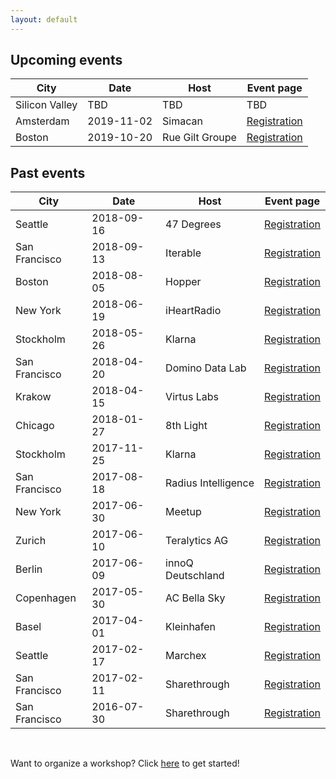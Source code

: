 ```yaml
---
layout: default
---
```


## Upcoming events

City           | Date       | Host            | Event page
-------------- | ---------- | --------------- | ----------
Silicon Valley | TBD        | TBD             | TBD
Amsterdam      | 2019-11-02 | Simacan         | [Registration](https://www.bridgetroll.org/events/486)
Boston         | 2019-10-20 | Rue Gilt Groupe | [Registration](https://www.bridgetroll.org/events/488)


## Past events

City          | Date       | Host                | Event page
------------- | ---------- | ------------------- | ----------
Seattle       | 2018-09-16 | 47 Degrees          | [Registration](https://www.bridgetroll.org/events/440)
San Francisco | 2018-09-13 | Iterable            | [Registration](https://www.bridgetroll.org/events/440)
Boston        | 2018-08-05 | Hopper              | [Registration](https://www.bridgetroll.org/events/438)
New York      | 2018-06-19 | iHeartRadio         | [Registration](https://www.bridgetroll.org/events/430)
Stockholm     | 2018-05-26 | Klarna              | [Registration](https://www.bridgetroll.org/events/433)
San Francisco | 2018-04-20 | Domino Data Lab     | [Registration](https://www.bridgetroll.org/events/388)
Krakow        | 2018-04-15 | Virtus Labs         | [Registration](https://www.meetup.com/Krakow-Scala-User-Group/events/249387632/)
Chicago       | 2018-01-27 | 8th Light           | [Registration](https://www.bridgetroll.org/events/375)
Stockholm     | 2017-11-25 | Klarna              | [Registration](https://www.bridgetroll.org/events/370)
San Francisco | 2017-08-18 | Radius Intelligence | [Registration](https://www.bridgetroll.org/events/366)
New York      | 2017-06-30 | Meetup              | [Registration](https://www.bridgetroll.org/events/359)
Zurich        | 2017-06-10 | Teralytics AG       | [Registration](https://www.meetup.com/ScalaBridge-Switzerland/events/240556629/)
Berlin        | 2017-06-09 | innoQ Deutschland   | [Registration](https://www.bridgetroll.org/events/349)
Copenhagen    | 2017-05-30 | AC Bella Sky        | [Registration](https://www.bridgetroll.org/events/354)
Basel         | 2017-04-01 | Kleinhafen          | [Registration](https://www.meetup.com/ScalaBridge-Switzerland/events/238438857/)
Seattle       | 2017-02-17 | Marchex             | [Registration](https://www.bridgetroll.org/events/334)
San Francisco | 2017-02-11 | Sharethrough        | [Registration](https://www.bridgetroll.org/events/333)
San Francisco | 2016-07-30 | Sharethrough        | [Registration](https://www.eventbrite.com/e/scalabridge-curriculum-hack-day-tickets-6131325961)

<br>

Want to organize a workshop? Click [here](/organizers) to get started!
